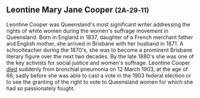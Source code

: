 ## Leontine Mary Jane Cooper <small>(2A‑29‑11)</small>

Leontine Cooper was Queensland's most significant writer addressing the rights of white women during the women's suffrage movement in Queensland. Born in England in 1837, daughter of a French merchant father and English mother, she arrived in Brisbane with her husband in 1871. A schoolteacher during the 1870's, she was to become a prominent Brisbane literary figure over the next two decades. By the late 1880's she was one of the key activists for social justice and women's suffrage. Leontine Cooper [died](https://trove.nla.gov.au/newspaper/article/181802514) suddenly from bronchial pneumonia on 12 March 1903, at the age of 66, sadly before she was able to cast a vote in the 1903 federal election or to see the granting of the right to vote to Queensland women for which she had so passionately fought.
